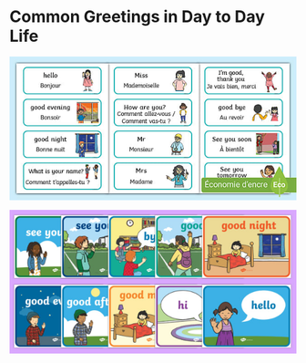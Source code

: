 # Common Greetings in Day to Day Life

![partofspeech](images/greet2.jpg)


![partofspeech](images/greetings.jpg)